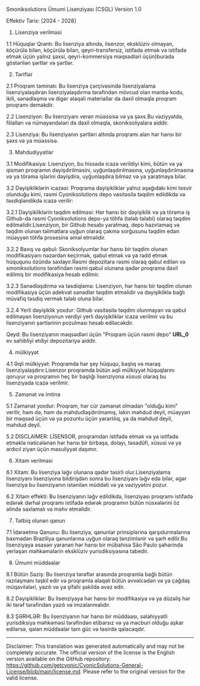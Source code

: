 Smoniksolutions Ümumi Lisenziyası (CSGL)
Version 1.0

Effektiv Tarix: [2024 - 2028]

1. Lisenziya verilməsi

1.1 Hüquqlar Qrantı: Bu lisenziya altında, lisenzor, eksklüziv olmayan, köçürülə bilən, köçürülə bilən, qeyri-transfersiz, istifadə etmək və istifadə etmək üçün yalnız şəxsi, qeyri-kommersiya məqsədləri üçün)burada göstərilən şərtlər və şərtlər.

2. Təriflər

2.1 Proqram təminatı: Bu lisenziya çərçivəsində lisenziyalama lisenziyalaşdıran lisenziyalaşdırma tərəfindən mövcud olan mənbə kodu, ikili, sənədləşmə və digər əlaqəli materiallar da daxil olmaqla proqram proqramı deməkdir.

2.2 Lisenziyon: Bu lisenziyanı verən müəssisə və ya şəxs.Bu vəziyyətdə, filialları və nümayəndələri də daxil olmaqla, skoniksoliyalara aiddir.

2.3 Lisenziya: Bu lisenziyanın şərtləri altında proqramı alan hər hansı bir şəxs və ya müəssisə.

3. Məhdudiyyətlər

3.1 Modifikasiya: Lisenziyon, bu hissədə icazə verildiyi kimi, bütün və ya qismən proqramın dəyişdirilməsini, uyğunlaşdırılmasına, uyğunlaşdırılmasına və ya törəmə işlərini dəyişdirə, uyğunlaşdıra bilməz və ya yaratmaya bilər.

3.2 Dəyişikliklərin icazəsi: Proqrama dəyişikliklər yalnız aşağıdakı kimi təsvir olunduğu kimi, rəsmi Cyoniksolutions depo vasitəsilə təqdim edildikdə və təsdiqləndikdə icazə verilir:

3.2.1 Dəyişikliklərin təqdim edilməsi: Hər hansı bir dəyişiklik və ya törəmə iş Github-da rəsmi Cyoniksolutions depo-ya töhfə (tələb tələbi) olaraq təqdim edilməlidir.Lisenziyon, bir Github hesabı yaratmaq, depo hazırlamaq və təqdim olunan təlimatlara uyğun olaraq çəkmə sorğusunu təqdim edən müəyyən töhfə prosesinə əməl etməlidir.

3.2.2 Baxış və qəbul: Skoniksolyumlar hər hansı bir təqdim olunan modifikasiyanı nəzərdən keçirmək, qəbul etmək və ya rədd etmək hüququnu özündə saxlayır.Rəsmi depozitara rəsmi olaraq qəbul edilən və smoniksolutions tərəfindən rəsmi qəbul olunana qədər proqrama daxil edilmiş bir modifikasiya hesab edilmir.

3.2.3 Sənədləşdirmə və təsdiqləmə: Lisenziyon, hər hansı bir təqdim olunan modifikasiya üçün adekvat sənədlər təqdim etməlidir və dəyişikliklə bağlı müvafiq təsdiq vermək tələb oluna bilər.

3.2.4 Yerli dəyişiklik yoxdur: Github vasitəsilə təqdim olunmayan və qəbul edilməyən lisenziyonun verdiyi yerli dəyişikliklər icazə verilmir və bu lisenziyanın şərtlərinin pozulması hesab ediləcəkdir.

Qeyd: Bu lisenziyanın məqsədləri üçün "Proqram üçün rəsmi depo" __URL_0__ ev sahibliyi etdiyi depozitariyə aiddir.

4. mülkiyyət

4.1 Əqli mülkiyyət: Proqramda hər şey hüququ, başlıq və maraq lisenziyalaşdırır.Lisenzor proqramda bütün əqli mülkiyyət hüquqlarını qoruyur və proqramın heç bir başlığı lisenziyona xüsusi olaraq bu lisenziyada icazə verilmir.

5. Zəmanət və imtina

5.1 Zəmanət yoxdur: Proqram, hər cür zəmanət olmadan "olduğu kimi" verilir, həm də, həm də məhdudlaşdırılmamış, lakin məhdud deyil, müəyyən bir məqsəd üçün və ya pozuntu üçün yararlılıq, ya da məhdud deyil, məhdud deyil.

5.2 DISCLAIMER: LİSENSOR, proqramdan istifadə etmək və ya istifadə etməklə nəticələnən hər hansı bir birbaşa, dolayı, təsadüfi, xüsusi və ya ardıcıl ziyan üçün məsuliyyət daşımır.

6. Xitam verilməsi

6.1 Xitam: Bu lisenziya ləğv olunana qədər təsirli olur.Lisenziyalama lisenziyanı lisenziyona bildirişdən sonra bu lisenziyanı ləğv edə bilər, əgər lisenziya bu lisenziyanın istənilən müddəti və ya vəziyyətini pozur.

6.2 Xitam effekti: Bu lisenziyanın ləğv edildikdə, lisenziyası proqramı istifadə edərək dərhal proqramı istifadə edərək proqramın bütün nüsxələrini öz əlində saxlamalı və məhv etməlidir.

7. Tətbiq olunan qanun

7.1 İdarəetmə Qanunu: Bu lisenziya, qanunlar prinsiplərinə qarşıdurmalarına baxmadan Braziliya qanunlarına uyğun olaraq tənzimlənir və şərh edilir.Bu lisenziyaya əsasən yaranan hər hansı bir mübahisə São Paulo şəhərində yerləşən məhkəmələrin eksklüziv yurisdiksiyasına tabedir.

8. Ümumi müddəalar

8.1 Bütün Saziş: Bu lisenziya tərəflər arasında proqramla bağlı bütün razılaşmanı təşkil edir və proqramla əlaqəli bütün əvvəlcədən və ya çağdaş müqavilələri, yazılı və ya şifahi şəkildə əvəz edir.

8.2 Dəyişikliklər: Bu lisenziyaya hər hansı bir modifikasiya və ya düzəliş hər iki tərəf tərəfindən yazılı və imzalanmalıdır.

8.3 ŞƏRHLƏR: Bu lisenziyanın hər hansı bir müddəası, səlahiyyətli yurisdiksiya məhkəməsi tərəfindən etibarsız və ya məcburi olduğu aşkar edilərsə, qalan müddəalar tam güc və təsirdə qalacaqdır.

---
Disclaimer: This translation was generated automatically and may not be completely accurate. The official version of the license is the English version available on the GitHub repository: https://github.com/getcyonic/CyonicSolutions-General-License/blob/main/license.md. Please refer to the original version for the valid license.